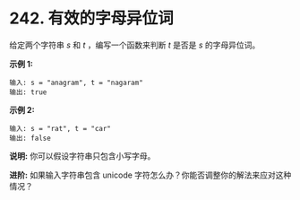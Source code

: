 # 242. 有效的字母异位词

给定两个字符串 _s_ 和 _t_ ，编写一个函数来判断 _t_ 是否是 _s_ 的字母异位词。

**示例 1:**

```text
输入: s = "anagram", t = "nagaram"
输出: true
```

**示例 2:**

```text
输入: s = "rat", t = "car"
输出: false
```

**说明:** 你可以假设字符串只包含小写字母。

**进阶:** 如果输入字符串包含 unicode 字符怎么办？你能否调整你的解法来应对这种情况？

```java

```

